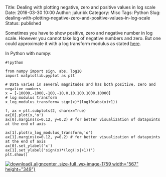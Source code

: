Title: Dealing with plotting negative, zero and positive values in log scale
Date: 2016-03-30 10:00
Author: juluribk
Category: Misc
Tags: Python
Slug: dealing-with-plotting-negative-zero-and-positive-values-in-log-scale
Status: published

Sometimes you have to show positive, zero and negative number in log scale. However you cannot take log of negative numbers and zero. But one could approximate it with a log transform modulus as stated [here](http://blogs.sas.com/content/iml/2014/07/14/log-transformation-of-pos-neg.html).

In Python with numpy:

    #!python
    
    from numpy import sign, abs, log10  
    import matplotlib.pyplot as plt
   
    # Data varies in several magnitudes and has both positive, zero and negative numbers  
    x = [-10000,-1000,-100,-10,0,10,100,1000,10000]  
    # log modulus transform  
    x_log_modulus_transform= sign(x)*(log10(abs(x)+1))
    
    f, ax = plt.subplots(2, sharex=True)  
    ax[0].plot(x,'o')  
    ax[0].margins(x=0.12, y=0.2) # for better visualization of datapoints at the end of axis
    
    ax[1].plot(x_log_modulus_transform,'o')  
    ax[1].margins(x=0.12, y=0.2) # for better visualization of datapoints at the end of axis  
    ax[0].set_ylabel('x')  
    ax[1].set_ylabel('sign(x)*(log(|x|+1))')  
    plt.show()
    

[![download](http://juluribk.com/wp-content/uploads/2016/03/download.png){.aligncenter .size-full .wp-image-1759 width="567" height="349"}](http://juluribk.com/wp-content/uploads/2016/03/download.png)
